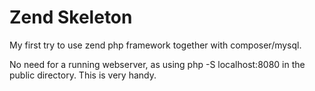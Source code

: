 # Zend Skeleton

My first try to use zend php framework together with composer/mysql.

No need for a running webserver, as using php -S localhost:8080 in the public directory.
This is very handy.